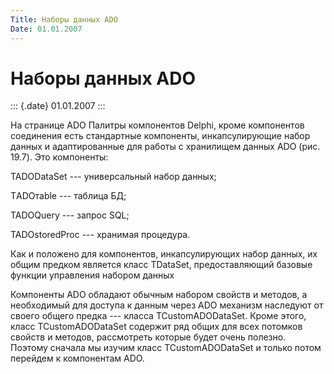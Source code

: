 ```yaml
---
Title: Наборы данных ADO
Date: 01.01.2007
---
```



Наборы данных ADO
=================

::: {.date}
01.01.2007
:::

На странице ADO Палитры компонентов Delphi, кроме компонентов соединения
есть стандартные компоненты, инкапсулирующие набор данных и
адаптированные для работы с хранилищем данных ADO (рис. 19.7). Это
компоненты:

TADODataSet --- универсальный набор данных;

TАDOтаblе --- таблица БД;

TADOQuery --- запрос SQL;

TADOstoredProc --- хранимая процедура.

Как и положено для компонентов, инкапсулирующих набор данных, их общим
предком является класс TDataSet, предоставляющий базовые функции
управления набором данных

Компоненты ADO обладают обычным набором свойств и методов, а необходимый
для доступа к данным через ADO механизм наследуют от своего общего
предка --- класса TCustomADODataSet. Кроме этого, класс
TCustomADODataSet содержит ряд общих для всех потомков свойств и
методов, рассмотреть которые будет очень полезно. Поэтому сначала мы
изучим класс TCustomADODataSet и только потом перейдем к компонентам
ADO.
